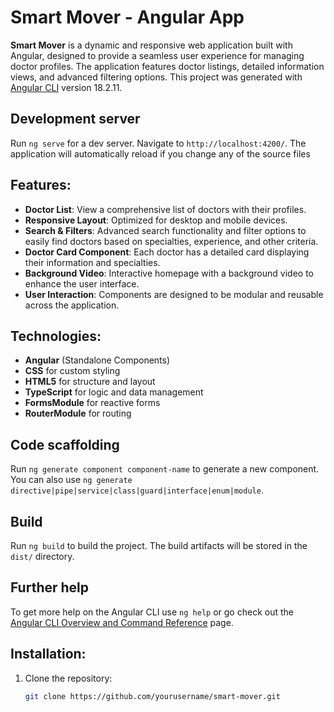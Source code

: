 # Smart Mover - Angular App
**Smart Mover** is a dynamic and responsive web application built with Angular, designed to provide a seamless user experience for managing doctor profiles. The application features doctor listings, detailed information views, and advanced filtering options.
This project was generated with [Angular CLI](https://github.com/angular/angular-cli) version 18.2.11.


## Development server

Run `ng serve` for a dev server. Navigate to `http://localhost:4200/`. The application will automatically reload if you change any of the source files

## Features:
- **Doctor List**: View a comprehensive list of doctors with their profiles.
- **Responsive Layout**: Optimized for desktop and mobile devices.
- **Search & Filters**: Advanced search functionality and filter options to easily find doctors based on specialties, experience, and other criteria.
- **Doctor Card Component**: Each doctor has a detailed card displaying their information and specialties.
- **Background Video**: Interactive homepage with a background video to enhance the user interface.
- **User Interaction**: Components are designed to be modular and reusable across the application.

## Technologies:
- **Angular** (Standalone Components)
- **CSS** for custom styling
- **HTML5** for structure and layout
- **TypeScript** for logic and data management
- **FormsModule** for reactive forms
- **RouterModule** for routing


## Code scaffolding

Run `ng generate component component-name` to generate a new component. You can also use `ng generate directive|pipe|service|class|guard|interface|enum|module`.

## Build

Run `ng build` to build the project. The build artifacts will be stored in the `dist/` directory.


## Further help

To get more help on the Angular CLI use `ng help` or go check out the [Angular CLI Overview and Command Reference](https://angular.dev/tools/cli) page.

## Installation:
1. Clone the repository:
   ```bash
   git clone https://github.com/yourusername/smart-mover.git

